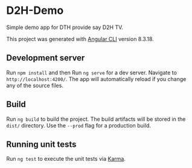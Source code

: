# D2H-Demo

Simple demo app for DTH provide say D2H TV.

This project was generated with [Angular CLI](https://github.com/angular/angular-cli) version 8.3.18.

## Development server

Run `npm install` and then Run `ng serve` for a dev server.  Navigate to `http://localhost:4200/`. The app will automatically reload if you change any of the source files.

## Build

Run `ng build` to build the project. The build artifacts will be stored in the `dist/` directory. Use the `--prod` flag for a production build.

## Running unit tests

Run `ng test` to execute the unit tests via [Karma](https://karma-runner.github.io).
